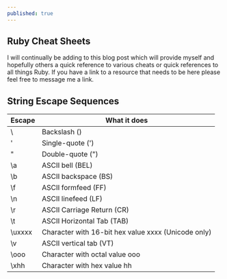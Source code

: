 ```yaml
---
published: true
---
```

## Ruby Cheat Sheets

I will continually be adding to this blog post which will provide myself and hopefully others a quick reference to various cheats or quick references to all things Ruby. If you have a link to a resource that needs to be here please feel free to message me a link. 


## String Escape Sequences

| Escape | What it does |
| -- | -- |
| \\ | Backslash () |
| \' | Single-quote (') |
| \" | Double-quote (") |
| \a | ASCII bell (BEL) |
| \b | ASCII backspace (BS) |
| \f | ASCII formfeed (FF) |
| \n | ASCII linefeed (LF) |
|\r | ASCII Carriage Return (CR) |
|\t | ASCII Horizontal Tab (TAB) |
|\uxxxx | Character with 16-bit hex value xxxx (Unicode only) |
|\v | ASCII vertical tab (VT) |
|\ooo |	Character with octal value ooo |
|\xhh |	Character with hex value hh |
